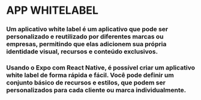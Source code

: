 # APP WHITELABEL


### Um aplicativo white label é um aplicativo que pode ser personalizado e reutilizado por diferentes marcas ou empresas, permitindo que elas adicionem sua própria identidade visual, recursos e conteúdo exclusivos. 

### Usando o Expo com React Native, é possível criar um aplicativo white label de forma rápida e fácil. Você pode definir um conjunto básico de recursos e estilos, que podem ser personalizados para cada cliente ou marca individualmente.
